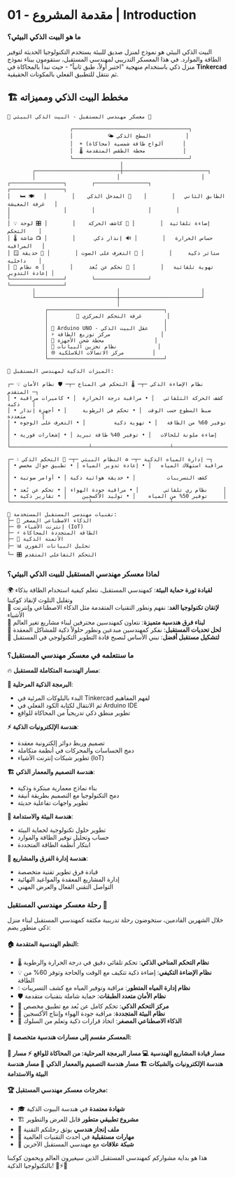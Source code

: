 # 01 - مقدمة المشروع | Introduction

### ما هو البيت الذكي البيئي؟

البيت الذكي البيئي هو نموذج لمنزل صديق للبيئة يستخدم التكنولوجيا الحديثة لتوفير الطاقة والموارد. في هذا المعسكر التدريبي لمهندسي المستقبل، ستقومون ببناء نموذج منزل ذكي باستخدام منهجية "اختبر أولاً، طبق ثانياً" - حيث نبدأ بالمحاكاة في **Tinkercad** ثم ننتقل للتطبيق الفعلي بالمكونات الحقيقية.

## 🏗️ مخطط البيت الذكي ومميزاته

```
🌟 معسكر مهندسي المستقبل - البيت الذكي البيئي 🌟

                    ┌─────────────────────────────────────┐
                    │           🌤️ السطح الذكي           │
                    │  ☀️ ألواح طاقة شمسية (محاكاة)      │
                    │  🌡️ محطة الطقس المتقدمة            │
                    └─────────────────────────────────────┘
                                    │
        ┌───────────────────────────┼───────────────────────────┐
        │                          │                          │
┌─────────────────┐        ┌─────────────────┐        ┌─────────────────┐
│   🛏️ الطابق الثاني   │        │    🚪 المدخل الذكي    │        │   🍽️ غرفة المعيشة   │
│                 │        │                 │        │                 │
│ 💡 إضاءة تلقائية  │        │ 👥 كاشف الحركة    │        │ 🎛️ لوحة التحكم    │
│ 🌡️ حساس الحرارة   │        │ 🔊 إنذار ذكي      │        │ 📺 شاشة المراقبة   │
│ 🪟 ستائر ذكية     │        │ 🎤 التعرف على الصوت │        │ 🌿 حديقة داخلية    │
│ 💨 تهوية تلقائية   │        │ 📱 تحكم عن بُعد     │        │ ♻️ نظام إعادة التدوير │
└─────────────────┘        └─────────────────┘        └─────────────────┘
        │                          │                          │
        └──────────────────────────┼──────────────────────────┘
                                   │
            ┌─────────────────────────────────────┐
            │         🔧 غرفة التحكم المركزي        │
            │                                     │
            │ 🧠 Arduino UNO - عقل البيت الذكي     │
            │ ⚡ مركز توزيع الطاقة                │
            │ 🔌 محطة شحن الأجهزة                │
            │ 💾 نظام تخزين البيانات             │
            │ 🌐 مركز الاتصالات اللاسلكية         │
            └─────────────────────────────────────┘

🎯 الميزات الذكية لمهندسي المستقبل:

┌─ 💡 نظام الإضاءة الذكي ─┬─ 🌡️ التحكم في المناخ ─┬─ 🛡️ نظام الأمان المتقدم ─┐
│ • كشف الحركة التلقائي   │ • مراقبة درجة الحرارة  │ • كاميرات مراقبة ذكية    │
│ • ضبط السطوع حسب الوقت  │ • تحكم في الرطوبة     │ • أجهزة إنذار متعددة     │
│ • توفير 60% من الطاقة   │ • تهوية ذكية         │ • التعرف على الوجوه     │
│ • إضاءة ملونة للحالات   │ • توفير 40% طاقة تبريد │ • إشعارات فورية        │
└─────────────────────────┴─────────────────────────┴─────────────────────────┘

┌─ 💧 إدارة المياه الذكية ─┬─ ♻️ النظام البيئي ─┬─ 📱 التحكم الذكي ─┐
│ • مراقبة استهلاك المياه   │ • إعادة تدوير المياه │ • تطبيق جوال مخصص │
│ • كشف التسريبات          │ • حديقة هوائية ذكية │ • أوامر صوتية      │
│ • نظام ري تلقائي        │ • مراقبة جودة الهواء │ • تحكم عن بُعد     │
│ • توفير 50% من المياه    │ • توليد الأكسجين     │ • تقارير ذكية     │
└─────────────────────────┴─────────────────────────┴─────────────────────┘

🚀 تقنيات مهندسي المستقبل المستخدمة:
├─ 🤖 الذكاء الاصطناعي المصغر
├─ 🌐 إنترنت الأشياء (IoT)
├─ ⚡ الطاقة المتجددة المحاكاة
├─ 🔧 الأتمتة الذكية
├─ 📊 تحليل البيانات الفوري
└─ 🎛️ التحكم التفاعلي المتقدم
```

### لماذا معسكر مهندسي المستقبل للبيت الذكي البيئي؟

🌍 **لقيادة ثورة حماية البيئة**: كمهندسي المستقبل، نتعلم كيفية استخدام الطاقة بذكاء وتقليل التلوث لإنقاذ كوكبنا  
🔧 **لإتقان تكنولوجيا الغد**: نفهم ونطور التقنيات المتقدمة مثل الذكاء الاصطناعي وإنترنت الأشياء  
🤝 **لبناء فرق هندسية متميزة**: نتعاون كمهندسين محترفين لبناء مشاريع تغير العالم  
🎯 **لحل تحديات المستقبل**: نفكر كمهندسين مبدعين ونطور حلولاً ذكية للمشاكل المعقدة  
🚀 **لتشكيل مستقبل أفضل**: نبني الأساس لنصبح قادة التطوير التكنولوجي في المستقبل  

### ما سنتعلمه في معسكر مهندسي المستقبل؟

🔥 **مسار الهندسة المتكاملة للمستقبل**:

**🧠 البرمجة الذكية المرحلية**: 
- البدء بالبلوكات المرئية في Tinkercad لفهم المفاهيم
- ثم الانتقال لكتابة الكود الفعلي في Arduino IDE
- تطوير منطق ذكي تدريجياً من المحاكاة للواقع

**⚡ هندسة الإلكترونيات الذكية**: 
- تصميم وربط دوائر إلكترونية معقدة
- دمج الحساسات والمحركات في أنظمة متكاملة
- تطوير شبكات إنترنت الأشياء (IoT)

**🏗️ هندسة التصميم والمعمار الذكي**: 
- بناء نماذج معمارية مبتكرة وذكية
- دمج التكنولوجيا مع التصميم بطريقة أنيقة
- تطوير واجهات تفاعلية حديثة

**🌱 هندسة البيئة والاستدامة**: 
- تطوير حلول تكنولوجية لحماية البيئة
- حساب وتحليل توفير الطاقة والموارد
- ابتكار أنظمة الطاقة المتجددة

**👥 هندسة إدارة الفرق والمشاريع**: 
- قيادة فرق تطوير تقنية متخصصة
- إدارة المشاريع المعقدة والمواعيد النهائية
- التواصل التقني الفعال والعرض المهني

### رحلة معسكر مهندسي المستقبل 🚀

خلال الشهرين القادمين، ستخوضون رحلة تدريبية مكثفة كمهندسي المستقبل لبناء منزل ذكي متطور يضم:

#### 🏠 النظم الهندسية المتقدمة:
- 🌡️ **نظام التحكم المناخي الذكي**: تحكم تلقائي دقيق في درجة الحرارة والرطوبة
- 💡 **نظام الإضاءة التكيفي**: إضاءة ذكية تتكيف مع الوقت والحاجة وتوفر 60% من الطاقة
- 💧 **نظام إدارة المياه المتطور**: مراقبة وتوفير المياه مع كشف التسريبات
- 🛡️ **نظام الأمان متعدد الطبقات**: حماية شاملة بتقنيات متقدمة
- 📱 **مركز التحكم الذكي**: تحكم كامل عن بُعد مع تطبيق مخصص
- 🌱 **نظام البيئة المتجددة**: مراقبة جودة الهواء وإنتاج الأكسجين
- 🧠 **الذكاء الاصطناعي المصغر**: اتخاذ قرارات ذكية وتعلم من السلوك

#### 🎯 المعسكر مقسم إلى مسارات هندسية متخصصة:

**👑 مسار قيادة المشاريع الهندسية**
**💻 مسار البرمجة المرحلية: من المحاكاة للواقع** 
**⚡ مسار هندسة الإلكترونيات والشبكات**
**🏗️ مسار هندسة التصميم والمعمار الذكي**
**🌿 مسار هندسة البيئة والاستدامة**

#### 🏆 مخرجات معسكر مهندسي المستقبل:
- 🎓 **شهادة معتمدة** في هندسة البيوت الذكية
- 🏗️ **مشروع تطبيقي متطور** قابل للعرض والتطوير
- 💼 **ملف إنجاز هندسي** يوثق رحلتكم التقنية
- 🌟 **مهارات مستقبلية** في أحدث التقنيات العالمية
- 🤝 **شبكة علاقات** مع مهندسي المستقبل الآخرين

هذا هو بداية مشواركم كمهندسي المستقبل الذين سيغيرون العالم ويحمون كوكبنا بالتكنولوجيا الذكية! 🌟⚡🚀 